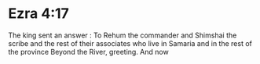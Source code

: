 # Ezra 4:17

The king sent an answer : To Rehum the commander and Shimshai the scribe and the rest of their associates who live in Samaria and in the rest of the province Beyond the River, greeting. And now
